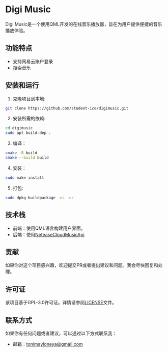 # Digi Music

Digi Music是一个使用QML开发的在线音乐播放器，旨在为用户提供便捷的音乐播放体验。

## 功能特点

- 支持网易云账户登录
- 搜索音乐

## 安装和运行

1. 克隆项目到本地:

```bash
git clone https://github.com/student-ice/digimusic.git
```

2. 安装所需的依赖:

```bash
cd digimusic
sudo apt build-dep .
```

3. 编译：

```bash
cmake -B build
cmake --build build
```

4. 安装：

```bash
sudo make install
```

5. 打包:

```bash
sudo dpkg-buildpackage -us -uc
```

## 技术栈

- 前端：使用QML语言构建用户界面。
- 后端：使用[NeteaseCloudMusicApi](https://github.com/Binaryify/NeteaseCloudMusicApi)

## 贡献

如果你对这个项目感兴趣，欢迎提交PR或者提出建议和问题。我会尽快回复和处理。

## 许可证

该项目基于GPL-3.0许可证。详情请参阅[LICENSE](./LICENSE)文件。

## 联系方式

如果你有任何问题或者建议，可以通过以下方式联系我：

- 邮箱：<tonimayloneya@gmail.com>
